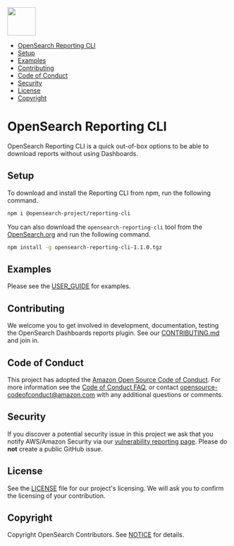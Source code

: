 <img src="https://opensearch.org/assets/img/opensearch-logo-themed.svg" height="64px">

- [OpenSearch Reporting CLI](#opensearch-reporting-cli)
- [Setup](#setup)
- [Examples](#examples)
- [Contributing](#contributing)
- [Code of Conduct](#code-of-conduct)
- [Security](#security)
- [License](#license)
- [Copyright](#copyright)

# OpenSearch Reporting CLI

OpenSearch Reporting CLI is a quick out-of-box options to be able to download reports without using Dashboards.

## Setup

To download and install the Reporting CLI from npm, run the following command.

```bash
npm i @opensearch-project/reporting-cli
```

You can also download the `opensearch-reporting-cli` tool from the [OpenSearch.org](https://opensearch.org/downloads.html) and run the following command.

```bash
npm install -g opensearch-reporting-cli-1.1.0.tgz
```

## Examples

Please see the [USER_GUIDE](USER_GUIDE.md) for examples.

## Contributing

We welcome you to get involved in development, documentation, testing the OpenSearch Dashboards reports plugin. See our [CONTRIBUTING.md](./CONTRIBUTING.md) and join in.

## Code of Conduct

This project has adopted the [Amazon Open Source Code of Conduct](CODE_OF_CONDUCT.md). For more information see the [Code of Conduct FAQ](https://aws.github.io/code-of-conduct-faq), or contact [opensource-codeofconduct@amazon.com](mailto:opensource-codeofconduct@amazon.com) with any additional questions or comments.

## Security

If you discover a potential security issue in this project we ask that you notify AWS/Amazon Security via our [vulnerability reporting page](http://aws.amazon.com/security/vulnerability-reporting/). Please do **not** create a public GitHub issue.

## License

See the [LICENSE](./LICENSE) file for our project's licensing. We will ask you to confirm the licensing of your contribution.

## Copyright

Copyright OpenSearch Contributors. See [NOTICE](NOTICE) for details.
